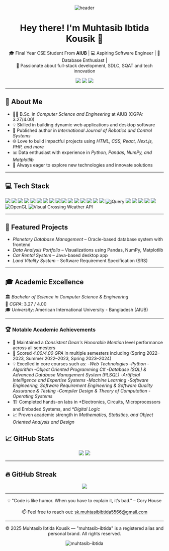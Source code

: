<!-- Profile Header -->
<p align="center">
  <img src="https://capsule-render.vercel.app/api?type=waving&color=0E9AA7&height=200&section=header&text=Muhtasib%20Ibtida&fontSize=50&fontColor=ffffff" alt="header"/>
</p>

<h1 align="center">Hey there! I'm Muhtasib Ibtida Kousik 👋</h1>

<p align="center">
  🎓 Final Year CSE Student From  <b>AIUB</b> | 💻 Aspiring Software Engineer | 💾 Database Enthusiast |  
  <br>
  🌱 Passionate about full-stack development, SDLC, SQAT and tech innovation
</p>

<p align="center">
  <a href="mailto:sk.muhtasibibtida5566@gmail.com"><img src="https://img.shields.io/badge/Email-D14836?style=for-the-badge&logo=gmail&logoColor=white" /></a>
  <a href="https://github.com/muhtasib-ibtida"><img src="https://img.shields.io/badge/GitHub-black?style=for-the-badge&logo=github&logoColor=white" /></a>
  <a href="https://www.linkedin.com/in/muhtasib-ibtida-kousik"><img src="https://img.shields.io/badge/LinkedIn-blue?style=for-the-badge&logo=linkedin&logoColor=white" /></a>

</p>

---

## 🧠 About Me

- 🧑‍🎓 B.Sc. in *Computer Science and Engineering* at AIUB (CGPA: 3.27/4.00)
- 💡 Skilled in building dynamic web applications and desktop software
- 🤖 Published author in *International Journal of Robotics and Control Systems*
- 🌐 Love to build impactful projects using *HTML, CSS, React, Next.js, PHP, and more*
- 📊 Data enthusiast with experience in *Python, Pandas, NumPy, and Matplotlib*
- 🚀 Always eager to explore new technologies and innovate solutions

---

## 💻 Tech Stack

<p>
  <img src="https://img.shields.io/badge/C++-00599C?style=flat&logo=c%2B%2B&logoColor=white"/>
  <img src="https://img.shields.io/badge/Python-3776AB?style=flat&logo=python&logoColor=white"/>
  <img src="https://img.shields.io/badge/Java-007396?style=flat&logo=java&logoColor=white"/>
  <img src="https://img.shields.io/badge/C%23-239120?style=flat&logo=c-sharp&logoColor=white"/>
  <img src="https://img.shields.io/badge/JavaScript-F7DF1E?style=flat&logo=javascript&logoColor=black"/>
  <img src="https://img.shields.io/badge/PHP-777BB4?style=flat&logo=php&logoColor=white"/>
  <img src="https://img.shields.io/badge/HTML-E34F26?style=flat&logo=html5&logoColor=white"/>
  <img src="https://img.shields.io/badge/CSS-1572B6?style=flat&logo=css3&logoColor=white"/>
  <img src="https://img.shields.io/badge/React-61DAFB?style=flat&logo=react&logoColor=black"/>
  <img src="https://img.shields.io/badge/Next.js-000000?style=flat&logo=nextdotjs&logoColor=white"/>
  <img src="https://img.shields.io/badge/JSON-000000?style=flat&logo=json&logoColor=white"/>
  <img src="https://img.shields.io/badge/XML-0060AA?style=flat&logo=w3c&logoColor=white"/>
  <img src="https://img.shields.io/badge/MySQL-4479A1?style=flat&logo=mysql&logoColor=white"/>
  <img src="https://img.shields.io/badge/Oracle-F80000?style=flat&logo=oracle&logoColor=white"/>
  <img src="https://img.shields.io/badge/MSSQL-CC2927?style=flat&logo=microsoft-sql-server&logoColor=white"/>
  <img src="https://img.shields.io/badge/MongoDB-47A248?style=flat&logo=mongodb&logoColor=white"/>
  <img src="https://img.shields.io/badge/jQuery-0769AD?style=for-the-badge&logo=jquery&logoColor=white" alt="jQuery" />
  <img src="https://img.shields.io/badge/Arduino-00979D?style=flat&logo=arduino&logoColor=white"/>
  <img src="https://img.shields.io/badge/Assembly-6E4C13?style=flat&logoColor=white"/>
  <img src="https://img.shields.io/badge/Shell_Script-121011?style=flat&logo=gnu-bash&logoColor=white"/>
  <img src="https://img.shields.io/badge/LaTeX-47A141?style=flat&logo=latex&logoColor=white"/>
  <img src="https://img.shields.io/badge/MATLAB-0076A8?style=flat&logo=MathWorks&logoColor=white"/>
  <img src="https://img.shields.io/badge/OpenGL-5586A4?style=for-the-badge&logo=opengl&logoColor=white" alt="OpenGL" />
  <img src="https://img.shields.io/badge/Weather_API-Visual_Crossing-00BFFF?style=flat&logo=cloud&logoColor=white" alt="Visual Crossing Weather API" />




</p>

---

## 🧩 Featured Projects
  
- *Planetary Database Management* – Oracle-based database system with frontend  
- *Data Analysis Portfolio* – Visualizations using Pandas, NumPy, Matplotlib    
- *Car Rental System* – Java-based desktop app  
- *Land Vitality System* – Software Requirement Specification (SRS)


---

## 🎓 Academic Excellence

🏛 *Bachelor of Science in Computer Science & Engineering*  
🎯 *CGPA*: 3.27 / 4.00  
🎓 *University*: American International University - Bangladesh (AIUB)  

---

### 🏆 Notable Academic Achievements

- 📌 Maintained a *Consistent Dean's Honorable Mention* level performance across all semesters
- 🧠 Scored *4.00/4.00 GPA* in multiple semesters including (Spring 2022–2023, Summer 2022–2023, Spring 2023–2024)
- 💡 Excelled in core courses such as:
-*Web Technologies*
-*Python*
-*Algorithm*
-*Object Oriented Programming C#*
-*Database (SQL) & Advanced Database Management System (PLSQL)*
-*Artificial Intelligence and Expertise Systems*
-*Machine Learning*
-*Software Engineering, Software Requirement Engineering & Software Quality Assurance & Testing*
-*Compiler Design & Theory of Computation*
-*Operating Systems*
- 🏗 Completed hands-on labs in *Electronics, Circuits, Microprocessors and Embaded Systems, and **Digital Logic*
- 📈 Proven academic strength in *Mathematics, Statistics, and Object Oriented Analysis and Design*

## 📈 GitHub Stats

<p align="center">
  <img src="https://github-readme-stats.vercel.app/api?username=muhtasib-ibtida&show_icons=true&theme=tokyonight" />
  <img src="https://github-readme-stats.vercel.app/api/top-langs/?username=muhtasib-ibtida&layout=compact&theme=tokyonight" />
</p>

---

## 🔥 GitHub Streak

<p align="center">
  <img src="https://streak-stats.demolab.com?user=muhtasib-ibtida&theme=dark" />
</p>

---

<p align="center">
  💡 "Code is like humor. When you have to explain it, it’s bad." – Cory House
  <br><br>
  📫 Feel free to reach out: <a href="mailto:sk.muhtasibibtida5566@gmail.com">sk.muhtasibibtida5566@gmail.com</a>
</p>

---

<p align="center">
  © 2025 Muhtasib Ibtida Kousik — "muhtasib-ibtida" is a registered alias and personal brand.  
  All rights reserved.
</p>


<p align="center">
  <img src="https://komarev.com/ghpvc/?username=muhtasib-ibtida&label=Profile%20Views&color=0e75b6&style=flat" alt="muhtasib-ibtida" />
</p>
